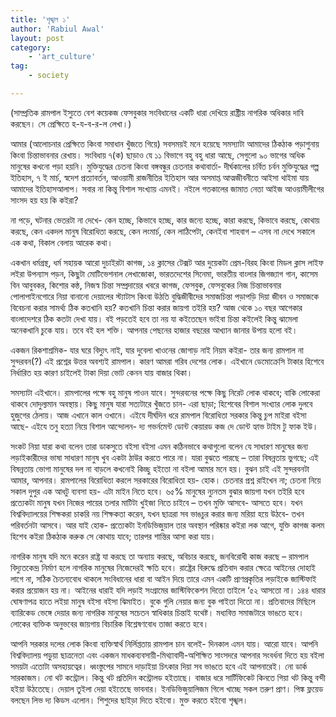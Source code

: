 ```yaml
---
title: 'শৃঙ্খল ১'
author: 'Rabiul Awal'
layout: post
category:
    - 'art_culture'
tag:
    - society

---
```

(সাম্প্রতিক রামপাল ইস্যুতে বেশ কয়েকজ ফেসবুকার সংবিধানের একটি ধারা দেখিয়ে রাষ্ট্রীয় নাগরিক অধিকার দাবি করছেন। সে প্রেক্ষিতে হ-য-ব-র-ল লেখা।)

আমার (আলোচনার প্রেক্ষিতে কিংবা সমাধান খুঁজতে গিয়ে) সবসময়ই মনে হয়েছে সমস্যাটা আমাদের ঠিকঠাক পড়াশুনায় কিংবা চিন্তাভাবনার রেখায়। সংবিধায় ৭(ক) ছাড়াও যে ১১ বিভাগে বহু বহু ধারা আছে, সেগুলো ৯০ ভাগের অধিক মানুষের কখনো পড়া হয়নি। মুক্তিযুদ্ধের চেতনা কিংবা বঙ্গবন্ধুর চেতনার কথাবার্তা- দীর্ঘকালের চর্বিত চর্বন মুক্তিযুদ্ধের গল্প ইতিহাস, ৭ ই মার্চ, স্বদেশ প্রত্যাবর্তন<span class="text_exposed_show">, আওয়ামী রাজনীতির ইতিহাস আর অসমাপ্ত আত্মজীবনীতে আইসা থাইমা যায় আমাদের ইতিহাসআলাপ। সবার না কিন্তু বিশাল সংখ্যায় এমনই। নইলে গতকালের জামাত নেতা আইজ আওয়ামীলীগের সাংসদ হয় হয় কি কইরা?</span>

না পড়ে, ঘটনার ভেতরটা না দেখে- কেন হচ্ছে, কিভাবে হচ্ছে, কার জন্যে হচ্ছে, কারা করছে, কিভাবে করছে, কোথায় করছে, কেন একদল মানুষ বিরোধিতা করছে, কেন লংমার্চ, কেন লাঠিপেটা, কেনইবা শাহবাগ – এসব না দেখে সকালে এক কথা, বিকাল বেলায় আরেক কথা।

একখান ধর্মগ্রন্থ, ধর্ম সহায়ক আরো দুচাইরটা কাগজ, ১৪ ক্লাসের টেক্সট আর দুয়েকটা প্রেম-বিরহ কিংবা মিডল ক্লাস লাইফ লইরা উপন্যাস পড়ন, কিছুটা মোটিভেশনাল লেখাজোকা, ভারতদেশের সিনেমা, ভারতীয় বাংলার জিগজ্যাগ গান, কাসেম বিন আবুবকর, কিশোর কন্ঠ, নিজস্ব চিন্তা সম্প্রদায়ের খবরে কাগজ, ফেসবুক, ফেসবুকের নিজ চিন্তাভাবনার পোলাপাইনগোরে নিয়া বানানো দেয়ালের স্ট্যাটাস কিংবা উঠতি বুদ্ধিজীবীদের সমাজচিন্তা পড়াপড়ি দিয়া জীবন ও সমাজকে বিবেচনা করার সামর্থ্য ঠিক কতখানি হয়? কতখানি চিন্তা করার জায়গা তইরি হয়? আজ থেকে ১০ বছর আগেকার বাংলাদেশরে ঠিক কতটা দেখা যায়। বই পড়তেই হবে তা নয় যা কইতেছেন ভাইবা চিন্তা কইলেই কিন্তু ঝামেলা অনেকখানি চুকে যায়। তবে বই হল শক্তি। আপনার পেছনের হাজার বছরের আখ্যান জানার উপায় হলো বই।

একজন রিকশাশ্রমিক- যার ঘরে বিদ্যুৎ নাই, যার দুবেলা খাওনের জোগাড় নাই নিয়ম কইরা- তার জন্য রামপাল না সুন্দরবন(?) এই প্রশ্নের উত্তর অবশ্যই রামপাল। কারণ আমরা গরিব দেশের লোক। এইখানে ডেমোক্রেসি টাকার হিশেবে নির্ধারিত হয় কারণ চাইলেই টাকা দিয়া ভোট কেনন যায় বাজার থিকা।

সমস্যাটা এইখানে। রামপালের পক্ষে বহু মানুষ পাওন যাবে। সুন্দরবনের পক্ষে কিছু নিরেট লোক থাকবে; বাকি লোকেরা থাকবে দোদুল্যমান অবস্থায়। কিছু মানুষ যারা সত্যটারে খুঁজতে চান- এরা ছাড়া; হিশেবের বিশাল সংখ্যার লোক দুলবে হুজুগের ঠেলায়। আজ এখানে কাল ওখানে। এইযে দীর্ঘদিন ধরে রামপাল বিরোধিতা সরকার কিন্তু চুপ মাইরা বইসা আছে- এইযে তনু হত্যা নিয়ে বিশাল আন্দোলন- দ্য গভর্নমেন্ট ডোন্ট কেয়ারড কজ দে ডোন্ট হ্যাভ টাইম টু ফাক ইউ।

সংকট নিয়া যারা কথা বলেন তারা ডাকসুতে বইসা বইসা এমন কঠিনভাবে কথাগুলো বলেন যে সাধারণ মানুষের জন্য লড়াইকারীদের ভাষা সাধারণ মানুষ খুব একটা ঠাউর করতে পারে না। যারা বুঝতে পারছে – তারা বিষন্নতায় ভুগছে; এই বিষন্নতায় ভোগা মানুষের দল না বাড়লে কখনোই কিচ্ছু হইতো না বইলা আমার মনে হয়। বুঝন চাই এই সুন্দরবনটা আমার, আপনার। রামপালের বিরোধিতা করলে সরকারের বিরোধিতা হয়- হোক। চেতনার প্রশ্ন রাইখেন না; চেতনা নিয়ে সকাল দুপুর এক আধটু ব্যবসা হয়- এটা মাইন নিতে হবে। ৬৫% মানুষের ন্যুনতম বুঝার জায়গা যখন তইরি হবে প্রত্যেকটা মানুষ যখন নিজের পায়ের তলার মাটিটা খুইজা নিতে চাইবে – তখন মুক্তি আসবে- আসতে হবে। যখন বিশ্ববিদ্যালয়ের শিক্ষকরা চাকরি নয় শিক্ষকতা করেন, যখন ছাত্ররা সব ভাঙচুর করার জন্য মরিয়া হয়ে উঠবে- তখন পরিবর্তনটা আসবে। আর যাই হোক- প্রত্যেকটা ইনডিভিজুয়াল তার অবস্থান পরিষ্কার কইরা লক আগে, যুক্তি কাগজ কলম হিশেব কইরা ঠিকঠাক করুক সে কোথায় যাবে; তারপর শান্তির আসা করা যায়।

নাগরিক মানুষ যদি মনে করেন রাষ্ট্র যা করছে তা অন্যায় করছে, অবিচার করছে, জনবিরোধী কাজ করছে – রামপাল বিদ্যুতকেন্দ্র নির্মাণ হলে নাগরিক মানুষের নিজেদেরই ক্ষতি হবে। রাষ্ট্রের বিরুদ্ধে প্রতিবাদ করার ক্ষেত্রে আইনের দোহাই লাগে না, সঠিক চৈতন্যবোধ থাকলে সংবিধানের ধারা বা আইন দিয়ে তারে এমন একটি প্রাণপ্রকৃতির লড়াইকে জাস্টিফাই করার প্রয়োজন হয় না। আইনের ধারাই যদি লড়াই সংগ্রামের জাস্টিফিকেশন দিতো তাইলে ‘৫২ আসতো না। ১৪৪ ধারার ঘোষণাপত্র হাতে লইয়া মানুষ বইসা বইসা ঝিমাইত। বুকে গুলি নেয়ার জন্য বুক পাইতা দিতো না। প্রতিবাদের মিছিলে ব্যারিকেড ভেঙ্গে<span class="text_exposed_show"> দেয়ার জন্য নাগরিক মানুষের সচেতন স্বাধিকার চিন্তাই যথেষ্ট। </span>মধ্যবিত্ত সমাজটারে ভাঙতে হবে। লোকের ব্যক্তিক অনুভবের জায়গায় বিচারিক বিশ্লেষণবোধ তাজা করতে হবে।

আপনি সরকার দলের লোক কিংবা ব্যক্তিস্বার্থ নির্লিপ্ততায় রামপাল চান বলেই- দিনকাল এমন যায়। আরো যাবে। আপনি বিশ্ববিদ্যালয় পড়ুয়া ছাত্রনেতা এবং একজন মাধকব্যবসায়ী-মিথ্যাবাদী-অশিক্ষিত সাংসদরে আপনার সংবর্ধনা দিতে হয় বইলা সময়টা এতোটা অসহায়ত্বের। ধ্বংস্তুপের সামনে দাড়াইয়া চিৎকার দিয়া সব ভাঙতে হবে এই আপনারেই। নো ডার্ক সারকাজম। নো থট কন্ট্রোল। কিন্তু থট প্রতিদিন কন্ট্রোলড হইতাছে। বাজার ধরে সার্টিফিকেট কিনতে গিয়া থট কিন্তু বন্দী হইয়া উঠতেছে। দেয়াল তুইলা দেয়া হইতেছে ভাবনার। ইনডিভিজুয়ালিজম গিলে খাচ্ছে সকল তরুণ প্রাণ। পিঙ্ক ফ্লয়েড বলছেন লিভ দ্য কিডস এলোন। শিশুদের ছাইড়া দিতে হইবো। মুক্ত করতে হইবো শৃঙ্খল।